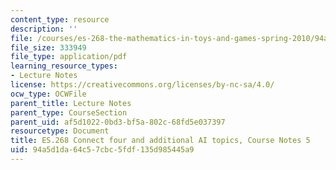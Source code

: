 ```yaml
---
content_type: resource
description: ''
file: /courses/es-268-the-mathematics-in-toys-and-games-spring-2010/94a5d1da64c57cbc5fdf135d985445a9_MITES_268S10_Ses5_ConFour.pdf
file_size: 333949
file_type: application/pdf
learning_resource_types:
- Lecture Notes
license: https://creativecommons.org/licenses/by-nc-sa/4.0/
ocw_type: OCWFile
parent_title: Lecture Notes
parent_type: CourseSection
parent_uid: af5d1022-0bd3-bf5a-802c-68fd5e037397
resourcetype: Document
title: ES.268 Connect four and additional AI topics, Course Notes 5
uid: 94a5d1da-64c5-7cbc-5fdf-135d985445a9
---
```

